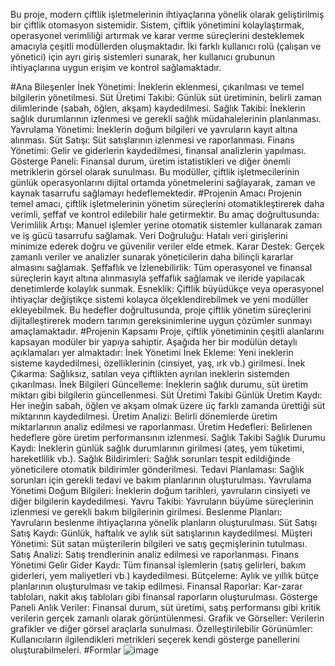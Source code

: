 Bu proje, modern çiftlik işletmelerinin ihtiyaçlarına yönelik olarak geliştirilmiş bir çiftlik 
otomasyon sistemidir. Sistem, çiftlik yönetimini kolaylaştırmak, operasyonel verimliliği 
artırmak ve karar verme süreçlerini desteklemek amacıyla çeşitli modüllerden oluşmaktadır. 
İki farklı kullanıcı rolü (çalışan ve yönetici) için ayrı giriş sistemleri sunarak, her kullanıcı 
grubunun ihtiyaçlarına uygun erişim ve kontrol sağlamaktadır.

#Ana Bileşenler
İnek Yönetimi: İneklerin eklenmesi, çıkarılması ve temel bilgilerin yönetilmesi. 
Süt Üretimi Takibi: Günlük süt üretiminin, belirli zaman dilimlerinde (sabah, öğlen, akşam) 
kaydedilmesi. 
Sağlık Takibi: İneklerin sağlık durumlarının izlenmesi ve gerekli sağlık müdahalelerinin 
planlanması.
Yavrulama Yönetimi: İneklerin doğum bilgileri ve yavruların kayıt altına alınması.
Süt Satışı: Süt satışlarının izlenmesi ve raporlanması. 
Finans Yönetimi: Gelir ve giderlerin kaydedilmesi, finansal analizlerin yapılması. 
Gösterge Paneli: Finansal durum, üretim istatistikleri ve diğer önemli metriklerin görsel 
olarak sunulması. Bu modüller, çiftlik işletmecilerinin günlük operasyonlarını dijital ortamda 
yönetmelerini sağlayarak, zaman ve kaynak tasarrufu sağlamayı hedeflemektedir.
#Projenin Amacı
Projenin temel amacı, çiftlik işletmelerinin yönetim süreçlerini otomatikleştirerek daha 
verimli, şeffaf ve kontrol edilebilir hale getirmektir. Bu amaç doğrultusunda:
Verimlilik Artışı: Manuel işlemler yerine otomatik sistemler kullanarak zaman ve iş gücü 
tasarrufu sağlamak. 
Veri Doğruluğu: Hatalı veri girişlerini minimize ederek doğru ve güvenilir veriler elde etmek. 
Karar Destek: Gerçek zamanlı veriler ve analizler sunarak yöneticilerin daha bilinçli kararlar 
almasını sağlamak. 
Şeffaflık ve İzlenebilirlik: Tüm operasyonel ve finansal süreçlerin kayıt altına alınmasıyla 
şeffaflık sağlamak ve ileride yapılacak denetimlerde kolaylık sunmak.
Esneklik: Çiftlik büyüdükçe veya operasyonel ihtiyaçlar değiştikçe sistemi kolayca 
ölçeklendirebilmek ve yeni modüller ekleyebilmek. Bu hedefler doğrultusunda, proje çiftlik 
yönetim süreçlerini dijitalleştirerek modern tarımın gereksinimlerine uygun çözümler 
sunmayı amaçlamaktadır.
#Projenin Kapsamı 
Proje, çiftlik yönetiminin çeşitli alanlarını kapsayan modüler bir yapıya sahiptir. Aşağıda her 
bir modülün detaylı açıklamaları yer almaktadır:
İnek Yönetimi İnek Ekleme: Yeni ineklerin sisteme kaydedilmesi, özelliklerinin 
(cinsiyet, yaş, ırk vb.) girilmesi. İnek Çıkarma: Sağlıksız, satılan veya çiftlikten ayrılan 
ineklerin sistemden çıkarılması. İnek Bilgileri Güncelleme: İneklerin sağlık durumu, süt 
üretim miktarı gibi bilgilerin güncellenmesi. 
Süt Üretimi Takibi Günlük Üretim Kaydı: Her ineğin sabah, öğlen ve akşam olmak 
üzere üç farklı zamanda ürettiği süt miktarının kaydedilmesi. Üretim Analizi: Belirli 
dönemlerde üretim miktarlarının analiz edilmesi ve raporlanması. Üretim Hedefleri: 
Belirlenen hedeflere göre üretim performansının izlenmesi. 
Sağlık Takibi Sağlık Durumu Kaydı: İneklerin günlük sağlık durumlarının girilmesi 
(ateş, yem tüketimi, hareketlilik vb.). Sağlık Bildirimleri: Sağlık sorunları tespit edildiğinde 
yöneticilere otomatik bildirimler gönderilmesi. Tedavi Planlaması: Sağlık sorunları için 
gerekli tedavi ve bakım planlarının oluşturulması. 
Yavrulama Yönetimi Doğum Bilgileri: İneklerin doğum tarihleri, yavruların cinsiyeti 
ve diğer bilgilerin kaydedilmesi. Yavru Takibi: Yavruların büyüme süreçlerinin izlenmesi ve 
gerekli bakım bilgilerinin girilmesi. Beslenme Planları: Yavruların beslenme ihtiyaçlarına 
yönelik planların oluşturulması. 
Süt Satışı Satış Kaydı: Günlük, haftalık ve aylık süt satışlarının kaydedilmesi. Müşteri 
Yönetimi: Süt satan müşterilerin bilgileri ve satış geçmişlerinin tutulması. Satış Analizi: Satış 
trendlerinin analiz edilmesi ve raporlanması. 
Finans Yönetimi Gelir Gider Kaydı: Tüm finansal işlemlerin (satış gelirleri, bakım 
giderleri, yem maliyetleri vb.) kaydedilmesi. Bütçeleme: Aylık ve yıllık bütçe planlarının 
oluşturulması ve takip edilmesi. Finansal Raporlar: Kar-zarar tabloları, nakit akış tabloları 
gibi finansal raporların oluşturulması.
Gösterge Paneli Anlık Veriler: Finansal durum, süt üretimi, satış performansı gibi 
kritik verilerin gerçek zamanlı olarak görüntülenmesi. Grafik ve Görseller: Verilerin grafikler 
ve diğer görsel araçlarla sunulması. Özelleştirilebilir Görünümler: Kullanıcıların 
ilgilendikleri metrikleri seçerek kendi gösterge panellerini oluşturabilmeleri.
#Formlar
![image](https://github.com/user-attachments/assets/b4cb3b46-583a-4d4c-a698-21a1f16d6ae8)
